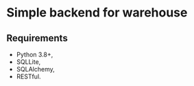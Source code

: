 # Simple backend for warehouse

## Requirements
 - Python 3.8+,
 - SQLLite,
 - SQLAlchemy,
 - RESTful.


